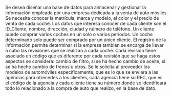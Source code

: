 Se desea diseñar una base de datos para almacenar y gestionar la información empleada por una empresa dedicada a la venta de auto móviles Se necesita conocer la matrícula, marca y modelo, el color y el precio de venta de cada coche. Los datos que interesa conocer de cada cliente son el ID_Cliente, nombre, dirección, ciudad y número de teléfono. Un cliente puede comprar varios coches en un solo o varios períodos. Un coche determinado solo puede ser comprado por un único cliente.
El registro de la información permite determinar si   la   empresa   también   se encarga de   llevar   a cabo las revisiones   que   se realizan a cada coche. Cada revisión tiene asociado un código que es diferente por cada revisión que se haga estos aspectos se considera: cambio de filtro, si se ha hecho cambio de aceite, si se ha hecho cambio de frenos u otros.
Se le solicita al proveedor los modelos de automóviles específicamente, que es lo que se enviara a las agencias para ofrecerles a los clientes, cada agencia tiene su RFC, que es el código de la agencia y cada cliente tiene su número donde se identificara todo lo relacionado a la compra de auto que realizo, en la base de dato.